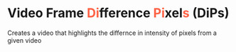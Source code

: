 Video Frame <b style="color:Tomato;">Di</b>fference <b style="color:Tomato;">Pi</b>xel<b style="color:Tomato;">s</b> (DiPs)
===========================================================================================================================

Creates a video that highlights the differnce in intensity of pixels from a given video
